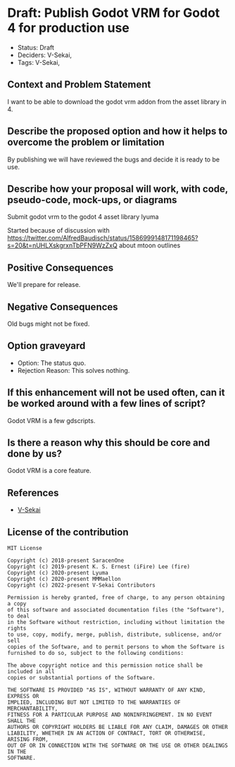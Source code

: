 # Draft: Publish Godot VRM for Godot 4 for production use

- Status: Draft <!-- draft | proposed | rejected | accepted | deprecated | superseded by -->
- Deciders: V-Sekai,
- Tags: V-Sekai,

## Context and Problem Statement

I want to be able to download the godot vrm addon from the asset library in 4.

## Describe the proposed option and how it helps to overcome the problem or limitation

By publishing we will have reviewed the bugs and decide it is ready to be use.

## Describe how your proposal will work, with code, pseudo-code, mock-ups, or diagrams

Submit godot vrm to the godot 4 asset library lyuma

Started because of discussion with <https://twitter.com/AlfredBaudisch/status/1586999148171198465?s=20&t=nUHLXskgrxnTbPFN9WzZxQ> about mtoon outlines

## Positive Consequences <!-- improvement of quality attribute satisfaction, follow-up decisions required -->

We'll prepare for release.

## Negative Consequences <!-- compromising quality attribute, follow-up decisions required -->

Old bugs might not be fixed.

## Option graveyard

- Option: The status quo. <!-- List the proposed options no longer open for consideration. -->
- Rejection Reason: This solves nothing. <!-- List the reasons for the rejection: (the bad traits) -->

## If this enhancement will not be used often, can it be worked around with a few lines of script?

Godot VRM is a few gdscripts.

## Is there a reason why this should be core and done by us?

Godot VRM is a core feature.

## References

- [V-Sekai](https://v-sekai.org/)

## License of the contribution

```
MIT License

Copyright (c) 2018-present SaracenOne
Copyright (c) 2019-present K. S. Ernest (iFire) Lee (fire)
Copyright (c) 2020-present Lyuma
Copyright (c) 2020-present MMMaellon
Copyright (c) 2022-present V-Sekai Contributors

Permission is hereby granted, free of charge, to any person obtaining a copy
of this software and associated documentation files (the "Software"), to deal
in the Software without restriction, including without limitation the rights
to use, copy, modify, merge, publish, distribute, sublicense, and/or sell
copies of the Software, and to permit persons to whom the Software is
furnished to do so, subject to the following conditions:

The above copyright notice and this permission notice shall be included in all
copies or substantial portions of the Software.

THE SOFTWARE IS PROVIDED "AS IS", WITHOUT WARRANTY OF ANY KIND, EXPRESS OR
IMPLIED, INCLUDING BUT NOT LIMITED TO THE WARRANTIES OF MERCHANTABILITY,
FITNESS FOR A PARTICULAR PURPOSE AND NONINFRINGEMENT. IN NO EVENT SHALL THE
AUTHORS OR COPYRIGHT HOLDERS BE LIABLE FOR ANY CLAIM, DAMAGES OR OTHER
LIABILITY, WHETHER IN AN ACTION OF CONTRACT, TORT OR OTHERWISE, ARISING FROM,
OUT OF OR IN CONNECTION WITH THE SOFTWARE OR THE USE OR OTHER DEALINGS IN THE
SOFTWARE.
```
